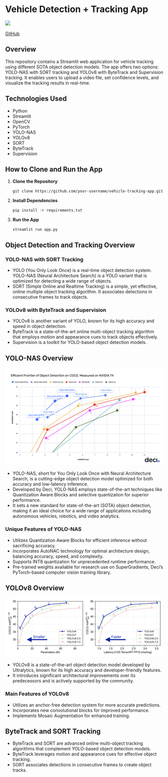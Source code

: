 # Vehicle Detection + Tracking App
![](images/vehicle_tracking.gif)

[GitHub](https://github.com/JacobJ215/Vehicle-Detection-Tracking-App)

## Overview
This repository contains a Streamlit web application for vehicle tracking using different SOTA object detection models. The app offers two options: YOLO-NAS with SORT tracking and YOLOv8 with ByteTrack and Supervision tracking. It enables users to upload a video file, set confidence levels, and visualize the tracking results in real-time. 

## Technologies Used
- Python
- Streamlit
- OpenCV
- PyTorch
- YOLO-NAS
- YOLOv8
- SORT 
- ByteTrack
- Supervision 

## How to Clone and Run the App
1. **Clone the Repository**

    ```
    git clone https://github.com/your-username/vehicle-tracking-app.git
    ```

2. **Install Dependencies**

    ```
    pip install -r requirements.txt
    ```


3. **Run the App**

    ```
    streamlit run app.py
    ```



## Object Detection and Tracking Overview

### YOLO-NAS with SORT Tracking
- YOLO (You Only Look Once) is a real-time object detection system. YOLO-NAS (Neural Architecture Search) is a YOLO variant that is optimized for detecting a wide range of objects.
- SORT (Simple Online and Realtime Tracking) is a simple, yet effective, online multiple object tracking algorithm. It associates detections in consecutive frames to track objects.

### YOLOv8 with ByteTrack and Supervision
- YOLOv8 is another variant of YOLO, known for its high accuracy and speed in object detection.
- ByteTrack is a state-of-the-art online multi-object tracking algorithm that employs motion and appearance cues to track objects effectively.
- Supervision is a toolkit for YOLO-based object detection models.

## YOLO-NAS Overview
![](./images/yolo_nas_frontier.png)
- YOLO-NAS, short for You Only Look Once with Neural Architecture Search, is a cutting-edge object detection model optimized for both accuracy and low-latency inference.
- Developed by Deci, YOLO-NAS employs state-of-the-art techniques like Quantization Aware Blocks and selective quantization for superior performance.
- It sets a new standard for state-of-the-art (SOTA) object detection, making it an ideal choice for a wide range of applications including autonomous vehicles, robotics, and video analytics.

### Unique Features of YOLO-NAS
- Utilizes Quantization Aware Blocks for efficient inference without sacrificing accuracy.
- Incorporates AutoNAC technology for optimal architecture design, balancing accuracy, speed, and complexity.
- Supports INT8 quantization for unprecedented runtime performance.
- Pre-trained weights available for research use on SuperGradients, Deci’s PyTorch-based computer vision training library.

## YOLOv8 Overview
![](./images/yolo-comparison-plots.png)
- YOLOv8 is a state-of-the-art object detection model developed by Ultralytics, known for its high accuracy and developer-friendly features.
- It introduces significant architectural improvements over its predecessors and is actively supported by the community.

### Main Features of YOLOv8
- Utilizes an anchor-free detection system for more accurate predictions.
- Incorporates new convolutional blocks for improved performance.
- Implements Mosaic Augmentation for enhanced training.


## ByteTrack and SORT Tracking
- ByteTrack and SORT are advanced online multi-object tracking algorithms that complement YOLO-based object detection models.
- ByteTrack leverages motion and appearance cues for effective object tracking.
- SORT associates detections in consecutive frames to create object tracks.




